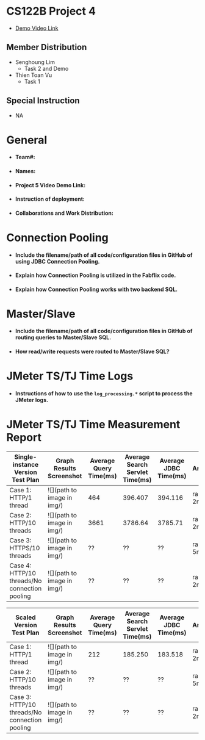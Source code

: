 # CS122B Project 4
- [Demo Video Link](https://youtu.be/79ctHj10tjg)
## Member Distribution
  - Senghoung Lim
    - Task 2 and Demo
  - Thien Toan Vu
    - Task 1
## Special Instruction
- NA

# General
  - #### Team#:
  
  - #### Names:
  
  - #### Project 5 Video Demo Link:

  - #### Instruction of deployment:

  - #### Collaborations and Work Distribution:


# Connection Pooling
  - #### Include the filename/path of all code/configuration files in GitHub of using JDBC Connection Pooling.
  
  - #### Explain how Connection Pooling is utilized in the Fabflix code.
  
  - #### Explain how Connection Pooling works with two backend SQL.
    

# Master/Slave
  - #### Include the filename/path of all code/configuration files in GitHub of routing queries to Master/Slave SQL.

  - #### How read/write requests were routed to Master/Slave SQL?
    

# JMeter TS/TJ Time Logs
  - #### Instructions of how to use the `log_processing.*` script to process the JMeter logs.

# JMeter TS/TJ Time Measurement Report

| **Single-instance Version Test Plan**          | **Graph Results Screenshot** | **Average Query Time(ms)** | **Average Search Servlet Time(ms)** | **Average JDBC Time(ms)** | **Analysis** |
|------------------------------------------------|------------------------------|----------------------------|-------------------------------------|---------------------------|--------------|
| Case 1: HTTP/1 thread                          | ![](path to image in img/)   | 464                        | 396.407                             | 394.116                   | ran for 2m   |
| Case 2: HTTP/10 threads                        | ![](path to image in img/)   | 3661                       | 3786.64                             | 3785.71                   | ran for 2m   |
| Case 3: HTTPS/10 threads                       | ![](path to image in img/)   | ??                         | ??                                  | ??                        | ran for 5m   |
| Case 4: HTTP/10 threads/No connection pooling  | ![](path to image in img/)   | ??                         | ??                                  | ??                        | ran for 2m   |

| **Scaled Version Test Plan**                   | **Graph Results Screenshot** | **Average Query Time(ms)** | **Average Search Servlet Time(ms)** | **Average JDBC Time(ms)** | **Analysis** |
|------------------------------------------------|------------------------------|----------------------------|-------------------------------------|---------------------------|--------------|
| Case 1: HTTP/1 thread                          | ![](path to image in img/)   | 212                        | 185.250                             | 183.518                   | ran for 2m   |
| Case 2: HTTP/10 threads                        | ![](path to image in img/)   | ??                         | ??                                  | ??                        | ran for 5m   |
| Case 3: HTTP/10 threads/No connection pooling  | ![](path to image in img/)   | ??                         | ??                                  | ??                        | ran for 2m   |



